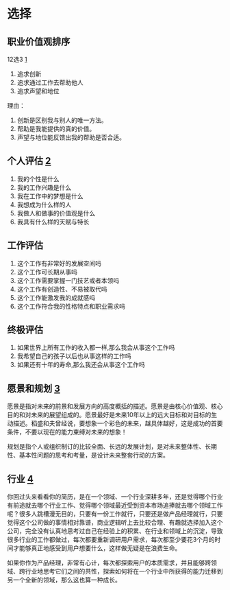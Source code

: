 # 选择

## 职业价值观排序

12选3 [1]

1. 追求创新
1. 追求通过工作去帮助他人
1. 追求声望和地位

理由：

1. 创新是区别我与别人的唯一方法。
1. 帮助是我能提供的真的价值。
1. 声望与地位能反馈出我的帮助是否合适。

## 个人评估 [2]

1. 我的个性是什么
1. 我的工作兴趣是什么
1. 我在工作中的梦想是什么
1. 我想成为什么样的人
1. 我做人和做事的价值观是什么
1. 我具有什么样的天赋与特长

## 工作评估

1. 这个工作有非常好的发展空间吗
1. 这个工作可长期从事吗
1. 这个工作需要掌握一门技艺或者本领吗
1. 这个工作有创造性、不易被取代吗
1. 这个工作能激发我的成就感吗
1. 这个工作符合我的性格特点和职业需求吗

## 终极评估

1. 如果世界上所有工作的收入都一样,那么我会从事这个工作吗
1. 我希望自己的孩子以后也从事这样的工作吗
1. 如果还有十年的寿命,那么我还会从事这个工作吗

## 愿景和规划 [3]

愿景是指对未来的前景和发展方向的高度概括的描述。愿景是由核心价值观、核心目的和对未来的展望组成的。愿景最好是未来10年以上的远大目标和对目标的生动描述。稻盛和夫曾经说，要想象一个彩色的未来，越具体越好，这是成功的首要条件，不要以现在的能力束缚对未来的想象！

规划是指个人或组织制订的比较全面、长远的发展计划，是对未来整体性、长期性、基本性问题的思考和考量，是设计未来整套行动的方案。

## 行业 [4]

你回过头来看看你的简历，是在一个领域、一个行业深耕多年，还是觉得哪个行业有前途就去哪个行业工作、觉得哪个领域最近受到资本市场追捧就去哪个领域工作呢？很多人跳槽漫无目的，只要有一份工作就行，只要还是做产品经理就行，只要觉得这个公司做的事情相对靠谱，商业逻辑听上去比较合理、有趣就选择加入这个公司，完全没有认真地思考过自己在经验上的积累、在行业和领域上的沉淀，导致很多行业的工作都做过，每次都要重新调研用户需求，每次都至少要花3个月的时间才能够真正地感受到用户想要什么，这样做无疑是在浪费生命。

如果你作为产品经理，非常有心计，每次都探索用户的本质需求，并且能够跨领域、跨行业地思考它们之间的共性，探索如何将在一个行业中所获得的能力迁移到另一个全新的领域，那么这也算一种成长。

[1]: https://weread.qq.com/web/reader/46532b707210fc4f465d044k8f132430178f14e45fce0f7
[2]: https://weread.qq.com/web/reader/46532b707210fc4f465d044kd3d322001ad3d9446802347
[3]: https://weread.qq.com/web/reader/46532b707210fc4f465d044kc7432af0210c74d97b01b1c
[4]: https://weread.qq.com/web/reader/46532b707210fc4f465d044k6f4322302126f4922f45dec
